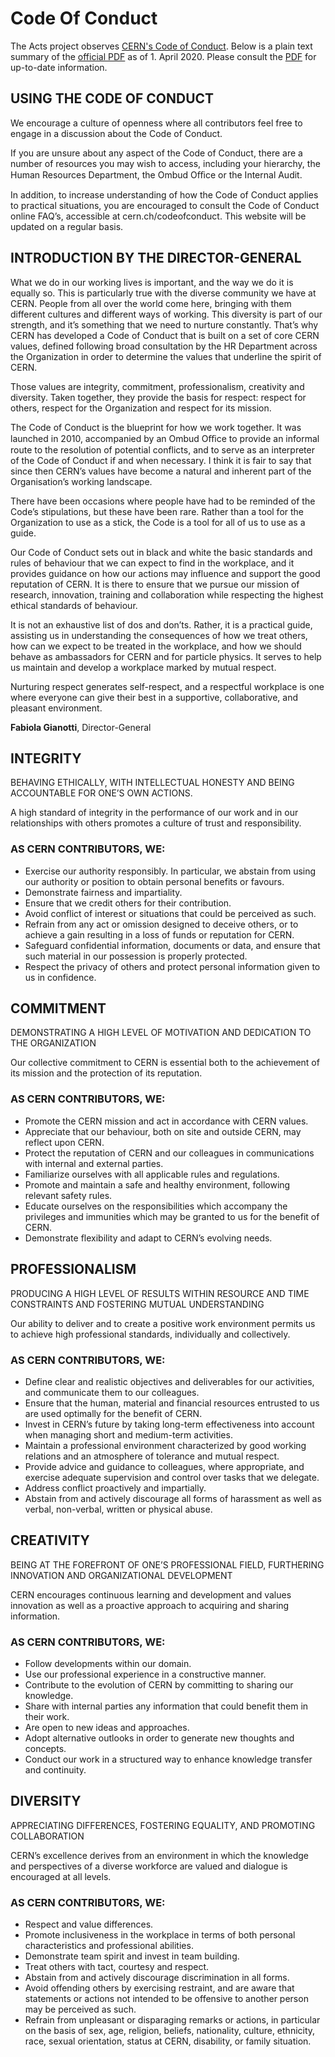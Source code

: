 <!--
SPDX-PackageName: "ACTS"
SPDX-FileCopyrightText: 2016 CERN
SPDX-License-Identifier: MPL-2.0
-->

# Code Of Conduct

The Acts project observes [CERN's Code of Conduct](https://cern.ch/codeofconduct).
Below is a plain text summary of the [official PDF](https://cds.cern.ch/record/2240689/files/BrochureCodeofConductEN.pdf?)
as of 1. April 2020. Please consult the [PDF](https://cds.cern.ch/record/2240689/files/BrochureCodeofConductEN.pdf?)
for up-to-date information.

## USING THE CODE OF CONDUCT

We encourage a culture of openness where all contributors feel free to engage in a discussion about the Code of Conduct.

If you are unsure about any aspect of the Code of Conduct, there are a number of resources you may wish to access, including your hierarchy, the Human Resources Department, the Ombud Oﬃce or the Internal Audit.

In addition, to increase understanding of how the Code of Conduct applies to practical situations, you are encouraged to consult the Code of Conduct online FAQ’s, accessible at cern.ch/codeofconduct. This website will be updated on a regular basis.

## INTRODUCTION BY THE DIRECTOR-GENERAL

What we do in our working lives is important, and the way we do it is equally so. This is particularly true with the diverse community we have at CERN. People from all over the world come here, bringing with them different cultures and different ways of working. This diversity is part of our strength, and it’s something that we need to nurture constantly. That’s why CERN has developed a Code of Conduct that is built on a set of core CERN values, defined following broad consultation by the HR Department across the Organization in order to determine the values that underline the spirit of CERN.

Those values are integrity, commitment, professionalism, creativity and diversity. Taken together, they provide the basis for respect: respect for others, respect for the Organization and respect for its mission.

The Code of Conduct is the blueprint for how we work together. It was launched in 2010, accompanied by an Ombud Oﬃce to provide an informal route to the resolution of potential conflicts, and to serve as an interpreter of the Code of Conduct if and when necessary. I think it is fair to say that since then CERN’s values have become a natural and inherent part of the Organisation’s working landscape.

There have been occasions where people have had to be reminded of the Code’s stipulations, but these have been rare. Rather than a tool for the Organization to use as a stick, the Code is a tool for all of us to use as a guide.

Our Code of Conduct sets out in black and white the basic standards and rules of behaviour that we can expect to find in the workplace, and it provides guidance on how our actions may influence and support the good reputation of CERN. It is there to ensure that we pursue our mission of research, innovation, training and collaboration while respecting the highest ethical standards of behaviour.

It is not an exhaustive list of dos and don’ts. Rather, it is a practical guide, assisting us in understanding the consequences of how we treat others, how can we expect to be treated in the workplace, and how we should behave as ambassadors for CERN and for particle physics. It serves to help us maintain and develop a workplace marked by mutual respect.

Nurturing respect generates self-respect, and a respectful workplace is one where everyone can give their best in a supportive, collaborative, and pleasant environment.

**Fabiola Gianotti**, Director-General

## INTEGRITY
BEHAVING ETHICALLY, WITH INTELLECTUAL HONESTY AND BEING ACCOUNTABLE FOR ONE’S OWN ACTIONS.

A high standard of integrity in the performance of our work and in our relationships with others promotes a culture of trust and responsibility.

### AS CERN CONTRIBUTORS, WE:

- Exercise our authority responsibly. In particular, we abstain from using our authority or position to obtain personal benefits or favours.
- Demonstrate fairness and impartiality.
- Ensure that we credit others for their contribution.
- Avoid conflict of interest or situations that could be perceived as such.
- Refrain from any act or omission designed to deceive others, or to achieve a gain resulting in a loss of funds or reputation for CERN.
- Safeguard confidential information, documents or data, and ensure that such material in our possession is properly protected.
- Respect the privacy of others and protect personal information given to us in confidence.

## COMMITMENT
DEMONSTRATING A HIGH LEVEL OF MOTIVATION AND DEDICATION TO THE ORGANIZATION

Our collective commitment to CERN is essential both to the achievement of its mission and the protection of its reputation.

### AS CERN CONTRIBUTORS, WE:
- Promote the CERN mission and act in accordance with CERN values.
- Appreciate that our behaviour, both on site and outside CERN, may reflect upon CERN.
- Protect the reputation of CERN and our colleagues in communications with internal and external parties.
- Familiarize ourselves with all applicable rules and regulations.
- Promote and maintain a safe and healthy environment, following relevant safety rules.
- Educate ourselves on the responsibilities which accompany the privileges and immunities which may be granted to us for the benefit of CERN.
- Demonstrate flexibility and adapt to CERN’s evolving needs.

## PROFESSIONALISM
PRODUCING A HIGH LEVEL OF RESULTS WITHIN RESOURCE AND TIME CONSTRAINTS AND FOSTERING MUTUAL UNDERSTANDING

Our ability to deliver and to create a positive work environment permits us to achieve high professional standards, individually and collectively.

### AS CERN CONTRIBUTORS, WE:

- Define clear and realistic objectives and deliverables for our activities, and communicate them to our colleagues.
- Ensure that the human, material and financial resources entrusted to us are used optimally for the benefit of CERN.
- Invest in CERN’s future by taking long-term effectiveness into account when managing short and medium-term activities.
- Maintain a professional environment characterized by good working relations and an atmosphere of tolerance and mutual respect.
- Provide advice and guidance to colleagues, where appropriate, and exercise adequate supervision and control over tasks that we delegate.
- Address conflict proactively and impartially.
- Abstain from and actively discourage all forms of harassment as well as verbal, non-verbal, written or physical abuse.

## CREATIVITY
BEING AT THE FOREFRONT OF ONE’S PROFESSIONAL FIELD, FURTHERING INNOVATION AND ORGANIZATIONAL DEVELOPMENT

CERN encourages continuous learning and development and values innovation as well as a proactive approach to acquiring and sharing information.

### AS CERN CONTRIBUTORS, WE:
- Follow developments within our domain.
- Use our professional experience in a constructive manner.
- Contribute to the evolution of CERN by committing to sharing our knowledge.
- Share with internal parties any information that could benefit them in their work.
- Are open to new ideas and approaches.
- Adopt alternative outlooks in order to generate new thoughts and concepts.
- Conduct our work in a structured way to enhance knowledge transfer and continuity.

## DIVERSITY
APPRECIATING DIFFERENCES, FOSTERING EQUALITY, AND PROMOTING COLLABORATION

CERN’s excellence derives from an environment in which the knowledge and perspectives of a diverse workforce are valued and dialogue is encouraged at all levels.

### AS CERN CONTRIBUTORS, WE:
- Respect and value differences.
- Promote inclusiveness in the workplace in terms of both personal characteristics and professional abilities.
- Demonstrate team spirit and invest in team building.
- Treat others with tact, courtesy and respect.
- Abstain from and actively discourage discrimination in all forms.
- Avoid offending others by exercising restraint, and are aware that statements or actions not intended to be offensive to another person may be perceived as such.
- Refrain from unpleasant or disparaging remarks or actions, in particular on the basis of sex, age, religion, beliefs, nationality, culture, ethnicity, race, sexual orientation, status at CERN, disability, or family situation.

